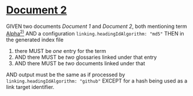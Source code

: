 # [Document 2](#2a7bfdf9270386e2ee321d898a031fa1)

GIVEN two documents *Document 1* and *Document 2*, both mentioning term [Alpha][1][<sup>2)</sup>][2]
AND a configuration `linking.headingIdAlgorithm: "md5"`
THEN in the generated index file

1.  there MUST be *one* entry for the term
2.  AND there MUST be *two* glossaries linked under that entry
3.  AND there MUST be *two* documents linked under that

AND output must be the same as if processed by `linking.headingIdAlgorithm: "github"`
EXCEPT for a hash being used as a link target identifier.

[1]: ./glossary-1.md#1a319298ee8172465c1b9a7c00a454bb "First definition."

[2]: ./glossary-2.md#2014cd002823f23a930ec129344581c3 "Second definition."
